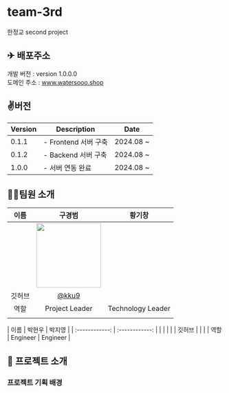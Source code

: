 # team-3rd
한정교 second project 
## ✈ 배포주소

개발 버전 : version 1.0.0.0 </br>
도메인 주소 : www.watersooo.shop </br>

## ✌️버전
| Version | Description | Date |
| --- | --- | --- |
| 0.1.1 | - Frontend 서버 구축 | 2024.08 ~ |
| 0.1.2 | - Backend 서버 구축 | 2024.08 ~ |
| 1.0.0 | - 서버 연동 완료 | 2024.08 ~ |



## 🧑‍💻팀원 소개

| 이름 | 구경범 | 황기창 |
| :------------: | :------------: | :------------: |
|  | <img src="https://avatars.githubusercontent.com/u/174182609?v=4" width="150" /> |  |
| 깃허브 | [@kku9](https://github.com/kku9) |  |
| 역할 | Project Leader | Technology Leader|
|  |  |  |  |

| 이름 | 박현우 | 박지영 |
| :------------: | :------------: |
|  |  |  |
| 깃허브 |  |  |
| 역할 | Engineer | Engineer |



## 📌 프로젝트 소개


### 프로젝트 기획 배경

